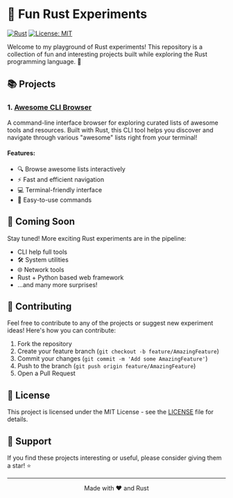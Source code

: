 # 🦀 Fun Rust Experiments

[![Rust](https://img.shields.io/badge/rust-%23000000.svg?style=for-the-badge&logo=rust&logoColor=white)](https://www.rust-lang.org/)
[![License: MIT](https://img.shields.io/badge/License-MIT-yellow.svg)](https://opensource.org/licenses/MIT)

Welcome to my playground of Rust experiments! This repository is a collection of fun and interesting projects built while exploring the Rust programming language. 🚀

## 📚 Projects

### 1. [Awesome CLI Browser](./awesome-cli-list)

A command-line interface browser for exploring curated lists of awesome tools and resources. Built with Rust, this CLI tool helps you discover and navigate through various "awesome" lists right from your terminal!

#### Features:

- 🔍 Browse awesome lists interactively
- ⚡ Fast and efficient navigation
- 💻 Terminal-friendly interface
- 🎯 Easy-to-use commands

## 🔮 Coming Soon

Stay tuned! More exciting Rust experiments are in the pipeline:

- CLI help full tools
- 🛠️ System utilities
- 🌐 Network tools
- Rust + Python based web framework
- ...and many more surprises!

## 🤝 Contributing

Feel free to contribute to any of the projects or suggest new experiment ideas! Here's how you can contribute:

1. Fork the repository
2. Create your feature branch (`git checkout -b feature/AmazingFeature`)
3. Commit your changes (`git commit -m 'Add some AmazingFeature'`)
4. Push to the branch (`git push origin feature/AmazingFeature`)
5. Open a Pull Request

## 📝 License

This project is licensed under the MIT License - see the [LICENSE](LICENSE) file for details.

## 🌟 Support

If you find these projects interesting or useful, please consider giving them a star! ⭐

---

<p align="center">Made with ❤️ and Rust</p>
